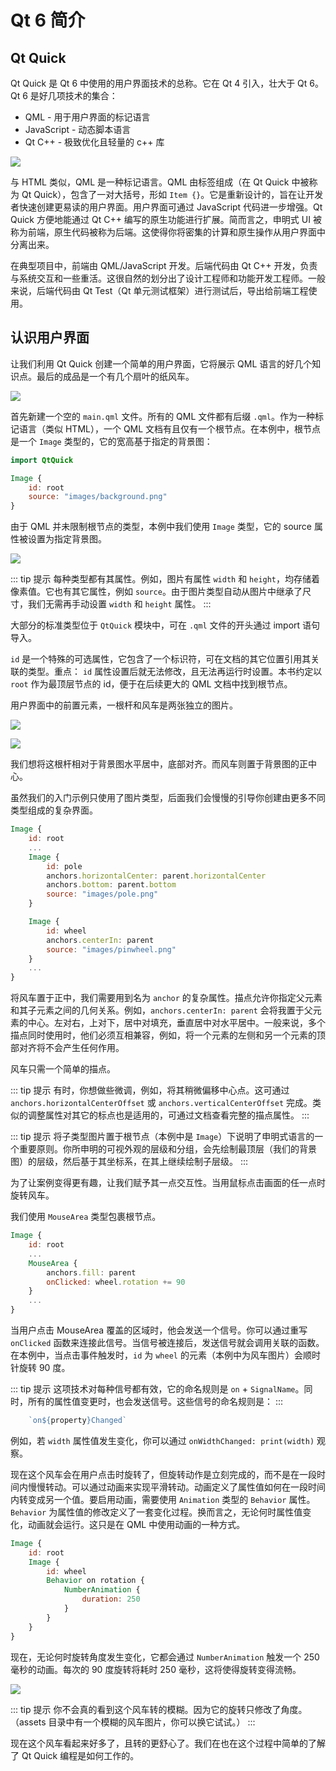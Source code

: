 # Qt 6 简介

## Qt Quick

Qt Quick 是 Qt 6 中使用的用户界面技术的总称。它在 Qt 4 引入，壮大于 Qt 6。Qt 6 是好几项技术的集合：

* QML - 用于用户界面的标记语言
* JavaScript - 动态脚本语言
* Qt C++ - 极致优化且轻量的 c++ 库

![](./assets/qt6_overview.png)

与 HTML 类似，QML 是一种标记语言。QML 由标签组成（在 Qt Quick 中被称为 Qt Quick），包含了一对大括号，形如 `Item {}`。它是重新设计的，旨在让开发者快速创建更易读的用户界面。用户界面可通过 JavaScript 代码进一步增强。Qt Quick 方便地能通过 Qt C++ 编写的原生功能进行扩展。简而言之，申明式 UI 被称为前端，原生代码被称为后端。这使得你将密集的计算和原生操作从用户界面中分离出来。

在典型项目中，前端由 QML/JavaScript 开发。后端代码由 Qt C++ 开发，负责与系统交互和一些重活。这很自然的划分出了设计工程师和功能开发工程师。一般来说，后端代码由 Qt Test（Qt 单元测试框架）进行测试后，导出给前端工程使用。

## 认识用户界面

让我们利用 Qt Quick 创建一个简单的用户界面，它将展示 QML 语言的好几个知识点。最后的成品是一个有几个扇叶的纸风车。

![](./assets/showcase.png)

首先新建一个空的 `main.qml` 文件。所有的 QML 文件都有后缀 `.qml`。作为一种标记语言（类似 HTML），一个 QML 文档有且仅有一个根节点。在本例中，根节点是一个 `Image` 类型的，它的宽高基于指定的背景图：

```qml
import QtQuick

Image {
    id: root
    source: "images/background.png"
}
```

由于 QML 并未限制根节点的类型，本例中我们使用 `Image` 类型，它的 source 属性被设置为指定背景图。

![](./assets/background.png)

::: tip 提示
每种类型都有其属性。例如，图片有属性 `width` 和 `height`，均存储着像素值。它也有其它属性，例如 `source`。由于图片类型自动从图片中继承了尺寸，我们无需再手动设置 `width` 和 `height` 属性。
:::

大部分的标准类型位于 `QtQuick` 模块中，可在 `.qml` 文件的开头通过 import 语句导入。

`id` 是一个特殊的可选属性，它包含了一个标识符，可在文档的其它位置引用其关联的类型。重点： `id` 属性设置后就无法修改，且无法再运行时设置。本书约定以 `root` 作为最顶层节点的 id，便于在后续更大的 QML 文档中找到根节点。

用户界面中的前置元素，一根杆和风车是两张独立的图片。


![](./assets/pole.png)

![](./assets/pinwheel.png)

我们想将这根杆相对于背景图水平居中，底部对齐。而风车则置于背景图的正中心。

虽然我们的入门示例只使用了图片类型，后面我们会慢慢的引导你创建由更多不同类型组成的复杂界面。

```qml
Image {
    id: root
    ...
    Image {
        id: pole
        anchors.horizontalCenter: parent.horizontalCenter
        anchors.bottom: parent.bottom
        source: "images/pole.png"
    }

    Image {
        id: wheel
        anchors.centerIn: parent
        source: "images/pinwheel.png"
    }
    ...
}
```

将风车置于正中，我们需要用到名为 `anchor` 的复杂属性。描点允许你指定父元素和其子元素之间的几何关系。例如，`anchors.centerIn: parent` 会将我置于父元素的中心。左对右，上对下，居中对填充，垂直居中对水平居中。一般来说，多个描点同时使用时，他们必须互相兼容，例如，将一个元素的左侧和另一个元素的顶部对齐将不会产生任何作用。

风车只需一个简单的描点。

::: tip 提示
有时，你想做些微调，例如，将其稍微偏移中心点。这可通过 `anchors.horizontalCenterOffset` 或 `anchors.verticalCenterOffset` 完成。类似的调整属性对其它的标点也是适用的，可通过文档查看完整的描点属性。
:::

::: tip 提示
将子类型图片置于根节点（本例中是 `Image`）下说明了申明式语言的一个重要原则。你所申明的可视外观的层级和分组，会先绘制最顶层（我们的背景图）的层级，然后基于其坐标系，在其上继续绘制子层级。
:::

为了让案例变得更有趣，让我们赋予其一点交互性。当用鼠标点击画面的任一点时旋转风车。

我们使用 `MouseArea` 类型包裹根节点。

```qml
Image {
    id: root
    ...
    MouseArea {
        anchors.fill: parent
        onClicked: wheel.rotation += 90
    }
    ...
}
```

当用户点击 MouseArea 覆盖的区域时，他会发送一个信号。你可以通过重写 `onClicked` 函数来连接此信号。当信号被连接后，发送信号就会调用关联的函数。在本例中，当点击事件触发时，`id` 为 `wheel` 的元素（本例中为风车图片）会顺时针旋转 90 度。

::: tip 提示
这项技术对每种信号都有效，它的命名规则是 `on` + `SignalName`。同时，所有的属性值变更时，也会发送信号。这些信号的命名规则是：
:::

```js
    `on${property}Changed`
```

例如，若 `width` 属性值发生变化，你可以通过 `onWidthChanged: print(width)` 观察。

现在这个风车会在用户点击时旋转了，但旋转动作是立刻完成的，而不是在一段时间内慢慢转动。可以通过动画来实现平滑转动。动画定义了属性值如何在一段时间内转变成另一个值。要启用动画，需要使用 `Animation` 类型的 `Behavior` 属性。`Behavior` 为属性值的修改定义了一套变化过程。换而言之，无论何时属性值变化，动画就会运行。这只是在 QML 中使用动画的一种方式。

```qml
Image {
    id: root
    Image {
        id: wheel
        Behavior on rotation {
            NumberAnimation {
                duration: 250
            }
        }
    }
}
```

现在，无论何时旋转角度发生变化，它都会通过 `NumberAnimation` 触发一个 250 毫秒的动画。每次的 90 度旋转将耗时 250 毫秒，这将使得旋转变得流畅。

![](./assets/scene2.png)

::: tip 提示
你不会真的看到这个风车转的模糊。因为它的旋转只修改了角度。（assets 目录中有一个模糊的风车图片，你可以换它试试。）
:::

现在这个风车看起来好多了，且转的更舒心了。我们在也在这个过程中简单的了解了 Qt Quick 编程是如何工作的。

